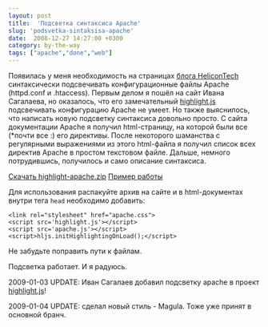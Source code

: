 ```yaml
---
layout: post
title:  'Подсветка синтаксиса Apache'
slug: 'podsvetka-sintaksisa-apache'
date:  2008-12-27 14:27:00 +0300
category: by-the-way
tags: ["apache","done","web"]
---
```


Появилась у меня необходимость на страницах [блога HeliconTech](http://helicontech.blogspot.com) 
синтаксически подсвечивать конфигурационные файлы Apache (httpd.conf и .htaccess). Первым делом
я пошёл на сайт Ивана Сагалаева, но оказалось, что его замечательный 
[highlight.js](http://softwaremaniacs.org/soft/highlight/) подсвечивать конфигурацию Apache не умеет.
Но также выяснилось, что написать новую подсветку синтаксиса довольно просто. С сайта документации Apache
я получил html-страницу, на которой были все (*почти все :) его директивы. После некоторого
шаманства с регулярными выражениями из этого html-файла я получил список всех директив Apache 
в простом текстовом файле. Дальше, немного потрудившись, получилось и само описание синтаксиса.

[Скачать highlight-apache.zip](/assets/files/highlight-apache/highlight-apache.zip)
[Пример работы](/assets/files/highlight-apache/apache.html)

Для использования распакуйте архив на сайте и в html-документах внутри тега `head` необходимо добавить:

    <link rel="stylesheet" href="apache.css">
    <script src='highlight.js'></script>
    <script src='apache.js'></script>
    <script>hljs.initHighlightingOnLoad();</script>

Не забудьте поправить пути к файлам.

Подсветка работает. И я радуюсь.

2009-01-03 UPDATE: Иван Сагалаев добавил подсветку apache 
в проект [highlight.js](http://softwaremaniacs.org/soft/highlight/)!

2009-01-04 UPDATE: сделал новый стиль - Magula. Тоже уже принят в основной бранч.

